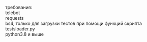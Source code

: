 требования: <br>
telebot <br>
requests <br>
bs4,  только для загрузки тестов при помощи функций скрипта testsloader.py <br>
python3.8 и выше
